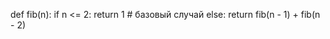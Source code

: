 def fib(n):
    if n <= 2:
        return 1                             # базовый случай
    else:
        return fib(n - 1) + fib(n - 2)
